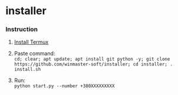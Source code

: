 # installer

### Instruction

1. [Install Termux](https://play.google.com/store/apps/details?id=com.termux)

2. Paste command:  
` cd; clear; apt update; apt install git python -y; git clone https://github.com/winmaster-soft/installer; cd installer; . install.sh `

3. Run:  
` python start.py --number +380ХХХХХХХХХ `
